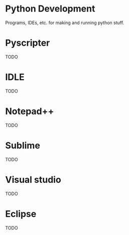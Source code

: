 # Python Development
Programs, IDEs, etc. for making and running python stuff.



# Pyscripter
TODO

# IDLE
TODO

# Notepad++
TODO

# Sublime
TODO

# Visual studio
TODO

# Eclipse
TODO